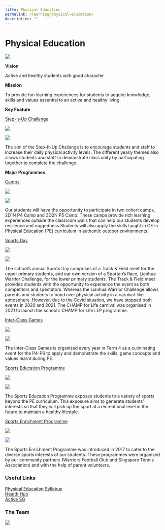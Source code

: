 ```yaml
---
title: Physical Education
permalink: /learning/physical-education/
description: ""
---
```

# Physical Education

![](/images/Learning/Physical%20Education/Picture%201.jpg)


**Vision**

Active and healthy students with good character.

**Mission**

To provide fun learning experiences for students to acquire knowledge, skills and values essential to an active and healthy living.

**Key Feature**

<u>Step-It-Up Challenge</u>

![](/images/Learning/Physical%20Education/Picture%202.jpg)

![](/images/Learning/Physical%20Education/Picture%203.jpg)

The aim of the Step-It-Up Challenge is to encourage students and staff to increase their daily physical activity levels. The different yearly themes also allows students and staff to demonstrate class unity by participating together to complete the challenge.

**Major Programmes**

<u>Camps</u>

![](/images/Learning/Physical%20Education/Picture%205.jpg)


![](/images/Learning/Physical%20Education/Picture%206.jpg)

Our students will have the opportunity to participate in two cohort camps, 2D1N P4 Camp and 3D2N P5 Camp. These camps provide rich learning experiences outside the classroom walls that can help our students develop resilience and ruggedness.Students will also apply the skills taught in OE in Physical Education (PE) curriculum in authentic outdoor environments.

<u>Sports Day</u>

![](/images/Learning/Physical%20Education/Picture%207.jpg)

![](/images/Learning/Physical%20Education/Picture%209.jpg)

The school’s annual Sports Day comprises of a Track & Field meet for the upper primary students, and our own version of a Spartan’s Race, Lianhua Warrior Challenge, for the lower primary students. The Track & Field meet provides students with the opportunity to experience the event as both competitors and spectators. Whereas the Lianhua Warrior Challenge allows parents and students to bond over physical activity in a carnival-like atmosphere. However, due to the Covid situation, we have stopped both events in 2020 and 2021. The CHAMP for Life carnival was organised in 2021 to launch the school’s CHAMP for Life LLP programme.

<u>Inter-Class Games</u>

![](/images/Learning/Physical%20Education/Picture%2010.jpg)

![](/images/Learning/Physical%20Education/Picture%2011.jpg)

The Inter-Class Games is organised every year in Term 4 as a culminating event for the P4-P6 to apply and demonstrate the skills, game concepts and values learnt during PE.

<u>Sports Education Programme</u>

![](/images/Learning/Physical%20Education/Picture%2012.jpg)

![](/images/Learning/Physical%20Education/Picture%2013.jpg)

The Sports Education Programme exposes students to a variety of sports beyond the PE curriculum. This exposure aims to generate students’ interests so that they will pick up the sport at a recreational level in the future to maintain a healthy lifestyle.

<u>Sports Enrichment Programme</u>

![](/images/Learning/Physical%20Education/Picture%2014.jpg)

![](/images/Learning/Physical%20Education/Picture%2015.jpg)


The Sports Enrichment Programme was introduced in 2017 to cater to the diverse sports interests of our students. These programmes were organised by our community partners (Warriors Football Club and Singapore Tennis Association) and with the help of parent volunteers.

### Useful Links

<a href="/files/Learning/physical_education_syllabus_2014.pdf" target="_blank">Physical Education Syllabus</a>   
<a href="https://www.healthhub.sg/programmes/183/parent-hub" target="_blank">Health Hub</a>   
<a href="https://www.myactivesg.com/" target="_blank">Active SG</a>


### The Team

![](/images/Learning/Physical%20Education/Picture%2016.jpg)